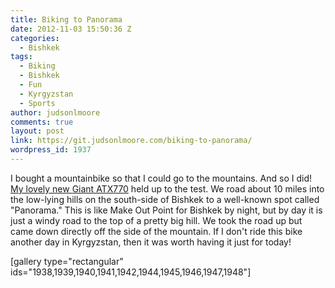```yaml
---
title: Biking to Panorama
date: 2012-11-03 15:50:36 Z
categories:
  - Bishkek
tags:
  - Biking
  - Bishkek
  - Fun
  - Kyrgyzstan
  - Sports
author: judsonlmoore
comments: true
layout: post
link: https://git.judsonlmoore.com/biking-to-panorama/
wordpress_id: 1937
---
```


I bought a mountainbike so that I could go to the mountains. And so I did! [My lovely new ](https://www.judsonlmoore.com/life/giant-atx-770/)[Giant ATX770](https://www.judsonlmoore.com/life/giant-atx-770/) held up to the test. We road about 10 miles into the low-lying hills on the south-side of Bishkek to a well-known spot called "Panorama." This is like Make Out Point for Bishkek by night, but by day it is just a windy road to the top of a pretty big hill. We took the road up but came down directly off the side of the mountain. If I don't ride this bike another day in Kyrgyzstan, then it was worth having it just for today!

[gallery type="rectangular" ids="1938,1939,1940,1941,1942,1944,1945,1946,1947,1948"]
